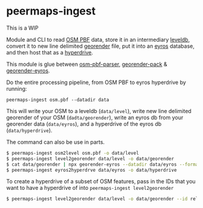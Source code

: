 # peermaps-ingest

This is a WIP

Module and CLI to read [OSM PBF](https://wiki.openstreetmap.org/wiki/PBF_Format) data, store it in an intermediary [leveldb](https://github.com/Level/level/), convert it to new line delimited [georender](https://github.com/peermaps/docs/blob/master/georender.md) file, put it into an [eyros](https://github.com/peermaps/eyros) database, and then host that as a [hyperdrive](https://github.com/hypercore-protocol/hyperdrive).

This module is glue between [osm-pbf-parser](https://www.npmjs.com/package/osm-pbf-parser), [georender-pack](https://github.com/peermaps/georender-pack) & [georender-eyros](https://github.com/peermaps/georender-eyros).

Do the entire processing pipeline, from OSM PBF to eyros hyperdrive by running:

`peermaps-ingest osm.pbf --datadir data`

This will write your OSM to a leveldb (`data/level`), write new line delimited georender of your OSM (`dadta/georender`), write an eyros db from your georender data (`data/eyros`), and a hyperdrive of the eyros db (`data/hyperdrive`).

The command can also be use in parts.

```bash
$ peermaps-ingest osm2level osm.pbf -o data/level
$ peermaps-ingest level2georender data/level -o data/georender
$ cat data/georender | npx georender-eyros --datadir data/eyros --format base64
$ peermaps-ingest eyros2hyperdrve data/eyros -o data/hyperdrive
```

To create a hyperdrive of a subset of OSM features, pass in the IDs that you want to have a hyperdrive of into `peermaps-ingest level2georender`

```bash
$ peermaps-ingest level2georender data/level -o data/georender --id relation:7117066,relation:253642,relation:2747855
```
